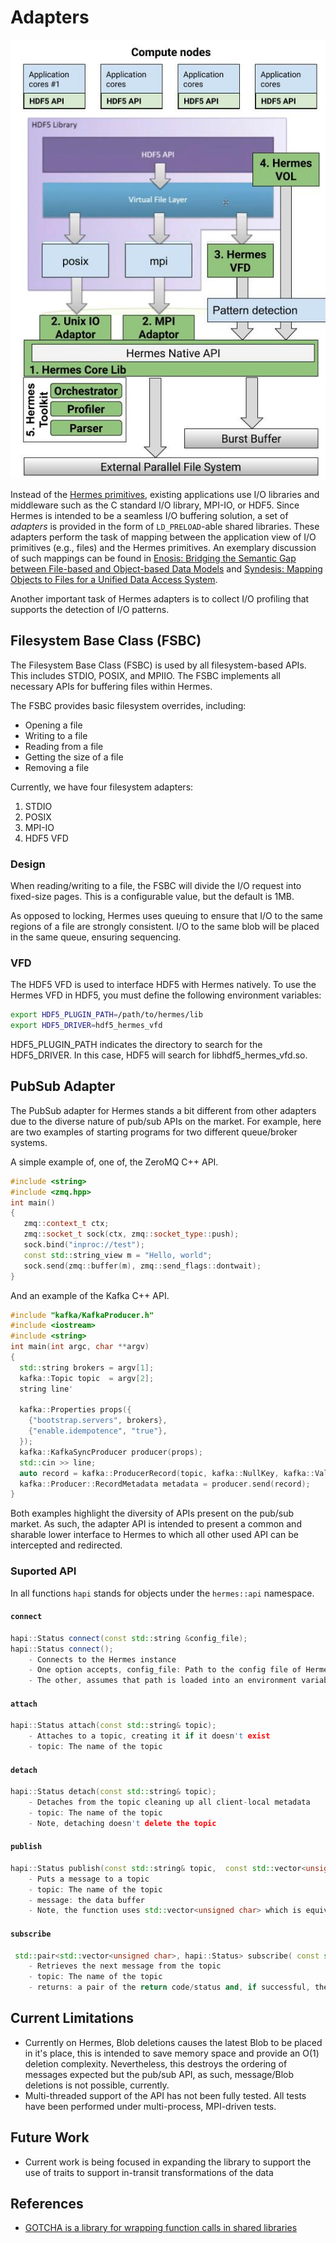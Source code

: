 # Adapters

![Hermes Ecosystem](images/Hermes_Ecosystem.jpg)

Instead of the [Hermes primitives](07-programming.md), existing applications
use I/O libraries and middleware such as the C standard I/O library,
MPI-IO, or HDF5. Since Hermes is intended to be a seamless I/O
buffering solution, a set of _adapters_ is provided in the form of
`LD_PRELOAD`-able shared libraries. These adapters perform the task of
mapping between the application view of I/O primitives (e.g., files)
and the Hermes primitives. An exemplary discussion of such mappings
can be found in [Enosis: Bridging the Semantic Gap between File-based
and Object-based Data Models](http://www.cs.iit.edu/~scs/assets/files/Enosis.pdf) and [Syndesis: Mapping Objects to Files for a Unified Data Access
System](http://www.cs.iit.edu/~scs/assets/files/Syndesis.pdf).

Another important task of Hermes adapters is to collect I/O profiling
that supports the detection of I/O patterns.

## Filesystem Base Class (FSBC)

The Filesystem Base Class (FSBC) is used by all filesystem-based APIs. This
includes STDIO, POSIX, and MPIIO. The FSBC implements all necessary APIs for
buffering files within Hermes.

The FSBC provides basic filesystem overrides, including:

- Opening a file
- Writing to a file
- Reading from a file
- Getting the size of a file
- Removing a file

Currently, we have four filesystem adapters:

1. STDIO
2. POSIX
3. MPI-IO
4. HDF5 VFD

### Design

When reading/writing to a file, the FSBC will divide the I/O request into
fixed-size pages. This is a configurable value, but the default is 1MB.

As opposed to locking, Hermes uses queuing to ensure that I/O to the same regions
of a file are strongly consistent. I/O to the same blob will be placed in the
same queue, ensuring sequencing.

### VFD

The HDF5 VFD is used to interface HDF5 with Hermes natively. To use the Hermes
VFD in HDF5, you must define the following environment variables:

```bash
export HDF5_PLUGIN_PATH=/path/to/hermes/lib
export HDF5_DRIVER=hdf5_hermes_vfd
```

HDF5_PLUGIN_PATH indicates the directory to search for the HDF5_DRIVER. In
this case, HDF5 will search for libhdf5_hermes_vfd.so.

## PubSub Adapter

The PubSub adapter for Hermes stands a bit different from other adapters due to the diverse nature of pub/sub APIs on the market. For example, here are two examples of starting programs for two different queue/broker systems.

A simple example of, one of, the ZeroMQ C++ API.

```cpp
#include <string>
#include <zmq.hpp>
int main()
{
   zmq::context_t ctx;
   zmq::socket_t sock(ctx, zmq::socket_type::push);
   sock.bind("inproc://test");
   const std::string_view m = "Hello, world";
   sock.send(zmq::buffer(m), zmq::send_flags::dontwait);
}
```

And an example of the Kafka C++ API.

```cpp
#include "kafka/KafkaProducer.h"
#include <iostream>
#include <string>
int main(int argc, char **argv)
{
  std::string brokers = argv[1];
  kafka::Topic topic  = argv[2];
  string line'

  kafka::Properties props({
    {"bootstrap.servers", brokers},
    {"enable.idempotence", "true"},
  });
  kafka::KafkaSyncProducer producer(props);
  std::cin >> line;
  auto record = kafka::ProducerRecord(topic, kafka::NullKey, kafka::Value(line.c_str(), line.size()));
  kafka::Producer::RecordMetadata metadata = producer.send(record);
}
```

Both examples highlight the diversity of APIs present on the pub/sub market.
As such, the adapter API is intended to present a common and sharable lower interface to Hermes to which all other used API can be intercepted and redirected.

### Suported API

In all functions `hapi` stands for objects under the `hermes::api` namespace.

#### `connect`

```cpp
hapi::Status connect(const std::string &config_file);
hapi::Status connect();
    - Connects to the Hermes instance
    - One option accepts, config_file: Path to the config file of Hermes
    - The other, assumes that path is loaded into an environment variable defined in constants.h under kHermesConf
```

#### `attach`

```cpp
hapi::Status attach(const std::string& topic);
    - Attaches to a topic, creating it if it doesn't exist
    - topic: The name of the topic
```

#### `detach`

```cpp
hapi::Status detach(const std::string& topic);
    - Detaches from the topic cleaning up all client-local metadata
    - topic: The name of the topic
    - Note, detaching doesn't delete the topic
```

#### `publish`

```cpp
hapi::Status publish(const std::string& topic,  const std::vector<unsigned char>& message);
    - Puts a message to a topic
    - topic: The name of the topic
    - message: the data buffer
    - Note, the function uses std::vector<unsigned char> which is equivalent to hermes::api::Blob
```

#### `subscribe`

```cpp
 std::pair<std::vector<unsigned char>, hapi::Status> subscribe( const std::string& topic);
    - Retrieves the next message from the topic
    - topic: The name of the topic
    - returns: a pair of the return code/status and, if successful, the subscribed message.
```

## Current Limitations

- Currently on Hermes, Blob deletions causes the latest Blob to be placed in it's place, this is intended to save memory space and provide an O(1) deletion complexity. Nevertheless, this destroys the ordering of messages expected but the pub/sub API, as such, message/Blob deletions is not possible, currently.
- Multi-threaded support of the API has not been fully tested. All tests have been performed under multi-process, MPI-driven tests.

## Future Work

- Current work is being focused in expanding the library to support the use of traits to support in-transit transformations of the data

## References

- [GOTCHA is a library for wrapping function calls in shared libraries](https://github.com/LLNL/GOTCHA)
